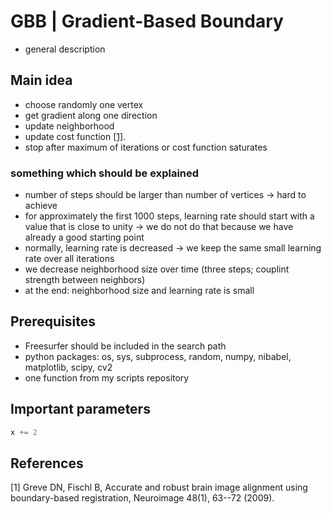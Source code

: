GBB | Gradient-Based Boundary
===

- general description

## Main idea
- choose randomly one vertex
- get gradient along one direction
- update neighborhood
- update cost function [[1]](#1).
- stop after maximum of iterations or cost function saturates

### something which should be explained
- number of steps should be larger than number of vertices -> hard to achieve
- for approximately the first 1000 steps, learning rate should start with a value that is close to unity -> we do not do that because we have already a good starting point
- normally, learning rate is decreased -> we keep the same small learning rate over all iterations
- we decrease neighborhood size over time (three steps; couplint strength between neighbors)
- at the end: neighborhood size and learning rate is small

## Prerequisites
- Freesurfer should be included in the search path
- python packages: os, sys, subprocess, random, numpy, nibabel, matplotlib, scipy, cv2
- one function from my scripts repository

## Important parameters
```python
x += 2
```

## References
<a id="1">[1]</a> Greve DN, Fischl B, Accurate and robust brain image alignment using boundary-based registration, Neuroimage 48(1), 63--72 (2009).